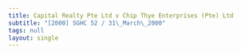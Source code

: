 ```yaml
---
title: Capital Realty Pte Ltd v Chip Thye Enterprises (Pte) Ltd
subtitle: "[2000] SGHC 52 / 31\_March\_2000"
tags: null
layout: single
---
```


